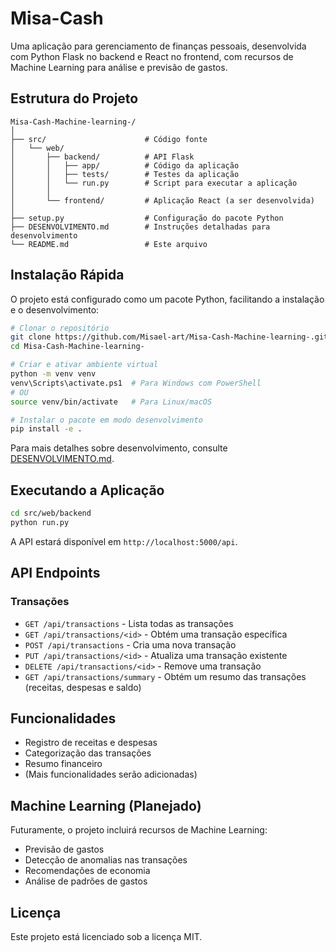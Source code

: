 # Misa-Cash

Uma aplicação para gerenciamento de finanças pessoais, desenvolvida com Python Flask no backend e React no frontend, com recursos de Machine Learning para análise e previsão de gastos.

## Estrutura do Projeto

```
Misa-Cash-Machine-learning-/
│
├── src/                      # Código fonte
│   └── web/
│       ├── backend/          # API Flask
│       │   ├── app/          # Código da aplicação
│       │   ├── tests/        # Testes da aplicação
│       │   └── run.py        # Script para executar a aplicação
│       │
│       └── frontend/         # Aplicação React (a ser desenvolvida)
│
├── setup.py                  # Configuração do pacote Python
├── DESENVOLVIMENTO.md        # Instruções detalhadas para desenvolvimento
└── README.md                 # Este arquivo
```

## Instalação Rápida

O projeto está configurado como um pacote Python, facilitando a instalação e o desenvolvimento:

```bash
# Clonar o repositório
git clone https://github.com/Misael-art/Misa-Cash-Machine-learning-.git
cd Misa-Cash-Machine-learning-

# Criar e ativar ambiente virtual
python -m venv venv
venv\Scripts\activate.ps1  # Para Windows com PowerShell
# OU
source venv/bin/activate   # Para Linux/macOS

# Instalar o pacote em modo desenvolvimento
pip install -e .
```

Para mais detalhes sobre desenvolvimento, consulte [DESENVOLVIMENTO.md](DESENVOLVIMENTO.md).

## Executando a Aplicação

```bash
cd src/web/backend
python run.py
```

A API estará disponível em `http://localhost:5000/api`.

## API Endpoints

### Transações

- `GET /api/transactions` - Lista todas as transações
- `GET /api/transactions/<id>` - Obtém uma transação específica
- `POST /api/transactions` - Cria uma nova transação
- `PUT /api/transactions/<id>` - Atualiza uma transação existente
- `DELETE /api/transactions/<id>` - Remove uma transação
- `GET /api/transactions/summary` - Obtém um resumo das transações (receitas, despesas e saldo)

## Funcionalidades

- Registro de receitas e despesas
- Categorização das transações
- Resumo financeiro
- (Mais funcionalidades serão adicionadas)

## Machine Learning (Planejado)

Futuramente, o projeto incluirá recursos de Machine Learning:

- Previsão de gastos
- Detecção de anomalias nas transações
- Recomendações de economia
- Análise de padrões de gastos

## Licença

Este projeto está licenciado sob a licença MIT. 